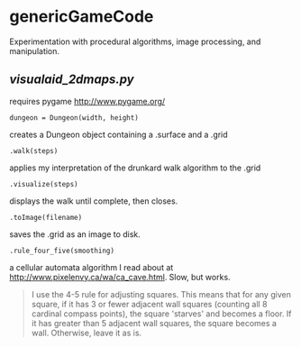 genericGameCode
===============

Experimentation with procedural algorithms, image processing, and manipulation.

_visualaid_2dmaps.py_
---
requires pygame http://www.pygame.org/

    dungeon = Dungeon(width, height)
creates a Dungeon object containing a .surface and a .grid

    .walk(steps)
applies my interpretation of the drunkard walk algorithm to the .grid

    .visualize(steps)
displays the walk until complete, then closes.

    .toImage(filename)
saves the .grid as an image to disk.

    .rule_four_five(smoothing)
a cellular automata algorithm I read about at http://www.pixelenvy.ca/wa/ca_cave.html. Slow, but works.

> I use the 4-5 rule for adjusting squares. This means that for any given square, if it has 3 or fewer adjacent wall squares (counting all 8 cardinal compass points), the square 'starves' and becomes a floor. If it has greater than 5 adjacent wall squares, the square becomes a wall. Otherwise, leave it as is. 

